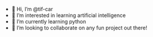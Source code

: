 - 👋 Hi, I’m @tif-car
- 👀 I’m interested in learning artificial intelligence
- 🌱 I’m currently learning python 
- 💞️ I’m looking to collaborate on any fun project out there!


<!---
tif-car/tif-car is a ✨ special ✨ repository because its `README.md` (this file) appears on your GitHub profile.
You can click the Preview link to take a look at your changes.
--->
